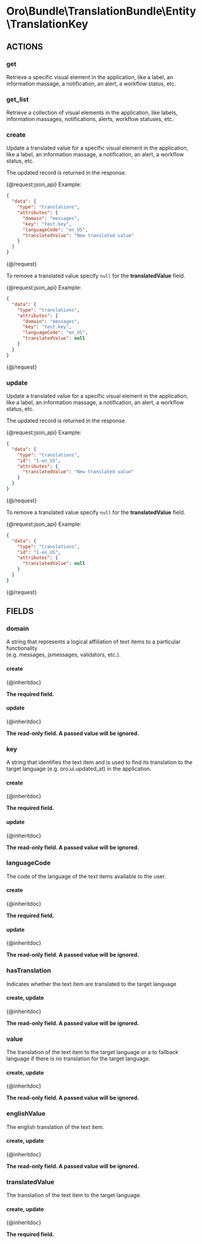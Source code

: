 # Oro\Bundle\TranslationBundle\Entity\TranslationKey

## ACTIONS

### get

Retrieve a specific visual element in the application, like a label, an information massage,
a notification, an alert, a workflow status, etc.

### get_list

Retrieve a collection of visual elements in the application, like labels, information massages,
notifications, alerts, workflow statuses, etc.

### create

Update a translated value for a specific visual element in the application, like a label, an information massage,
a notification, an alert, a workflow status, etc.

The updated record is returned in the response.

{@request:json_api}
Example:

```JSON
{
  "data": {
    "type": "translations",
    "attributes": {
      "domain": "messages",
      "key": "test.key",
      "languageCode": "en_US",
      "translatedValue": "New translated value"
    }
  }
}
```
{@/request}

To remove a translated value specify `null` for the **translatedValue** field.

{@request:json_api}
Example:

```JSON
{
  "data": {
    "type": "translations",
    "attributes": {
      "domain": "messages",
      "key": "test.key",
      "languageCode": "en_US",
      "translatedValue": null
    }
  }
}
```
{@/request}

### update

Update a translated value for a specific visual element in the application, like a label, an information massage,
a notification, an alert, a workflow status, etc.

The updated record is returned in the response.

{@request:json_api}
Example:

```JSON
{
  "data": {
    "type": "translations",
    "id": "1-en_US",
    "attributes": {
      "translatedValue": "New translated value"
    }
  }
}
```
{@/request}

To remove a translated value specify `null` for the **translatedValue** field.

{@request:json_api}
Example:

```JSON
{
  "data": {
    "type": "translations",
    "id": "1-en_US",
    "attributes": {
      "translatedValue": null
    }
  }
}
```
{@/request}

## FIELDS

### domain

A string that represents a logical affiliation of text items to a particular functionality  
(e.g. messages, jsmessages, validators, etc.).

#### create

{@inheritdoc}

**The required field.**

#### update

{@inheritdoc}

**The read-only field. A passed value will be ignored.**

### key

A string that identifies the text item and is used to find its translation to the target language
(e.g. oro.ui.updated_at) in the application.

#### create

{@inheritdoc}

**The required field.**

#### update

{@inheritdoc}

**The read-only field. A passed value will be ignored.**

### languageCode

The code of the language of the text items available to the user.

#### create

{@inheritdoc}

**The required field.**

#### update

{@inheritdoc}

**The read-only field. A passed value will be ignored.**

### hasTranslation

Indicates whether the text item are translated to the target language

#### create, update

{@inheritdoc}

**The read-only field. A passed value will be ignored.**

### value

The translation of the text item to the target language or a to fallback language
if there is no translation for the target language.

#### create, update

{@inheritdoc}

**The read-only field. A passed value will be ignored.**

### englishValue

The english translation of the text item.

#### create, update

{@inheritdoc}

**The read-only field. A passed value will be ignored.**

### translatedValue

The translation of the text item to the target language.

#### create, update

{@inheritdoc}

**The required field.**

